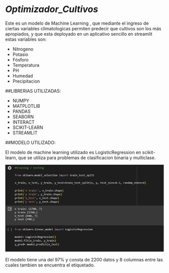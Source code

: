 # *Optimizador_Cultivos*

Este es un modelo de Machine Learning , que mediante el ingreso de ciertas variables climatologicas permiten predecir que cultivos son los más apropiados, y que esta deployado en un aplicativo sencillo en streamlit estas variables son:

- Nitrogeno
- Potasio
- Fósforo
- Temperatura
- PH
- Humedad
- Precipitacion


##LIBRERIAS UTILIZADAS:

- NUMPY
- MATPLOTLIB
- PANDAS
- SEABORN
- INTERACT
- SCIKIT-LEARN
- STREAMLIT

##MODELO UTILIZADO: 

El modelo de machine learning utilizado es LogisticRegression en scikit-learn, que se utiliza para problemas de clasificacion binaria y multiclase.

![Modelo de regresión](https://github.com/saulobw/Optimizador_Cultivos/blob/main/Captura%20de%20pantalla%20(36).png?raw=true)

El modelo tiene una del 97% y consta de 2200 datos y 8 columnas entre las cuales tambien se encuentra el etiquetado.
